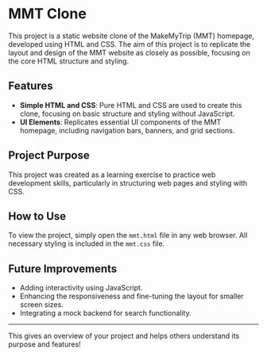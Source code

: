 # MMT Clone

This project is a static website clone of the MakeMyTrip (MMT) homepage, developed using HTML and CSS. The aim of this project is to replicate the layout and design of the MMT website as closely as possible, focusing on the core HTML structure and styling.

## Features

- **Simple HTML and CSS**: Pure HTML and CSS are used to create this clone, focusing on basic structure and styling without JavaScript.
- **UI Elements**: Replicates essential UI components of the MMT homepage, including navigation bars, banners, and grid sections.

## Project Purpose

This project was created as a learning exercise to practice web development skills, particularly in structuring web pages and styling with CSS. 

## How to Use

To view the project, simply open the `mmt.html` file in any web browser. All necessary styling is included in the `mmt.css` file.

## Future Improvements

- Adding interactivity using JavaScript.
- Enhancing the responsiveness and fine-tuning the layout for smaller screen sizes.
- Integrating a mock backend for search functionality.

---

This gives an overview of your project and helps others understand its purpose and features!
